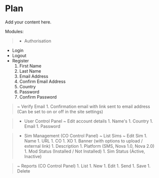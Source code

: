 # Plan #

Add your content here.

Modules:

> - Authorisation
  * Login
  * Logout
  * Register
    1. First Name
    1. Last Name
    1. Email Address
    1. Confirm Email Address
    1. Country
    1. Password
    1. Confirm Password
> ~ Verify Email
    1. Confirmation email with link sent to email address (Can be set to on or off in the site settings)

> - User Control Panel
> ~ Edit account details
    1. Name's
    1. Country
    1. Email
    1. Password

> - Sim Management (CO Control Panel)
> ~ List Sims
> ~ Edit Sim
    1. Name
    1. URL
    1. CO
    1. XO
    1. Banner (with options to upload / external link)
    1. Description
    1. Platform (SMS, Nova 1.0, Nova 2.0)
    1. Mod Status (Installed / Not Installed)
    1. Sim Status (Active, Inactive)

> ~ Reports (CO Control Panel)
    1. List
    1. New
    1. Edit
    1. Send
    1. Save
    1. Delete